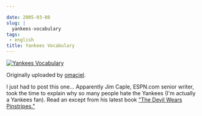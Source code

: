 ```yaml
---

date: 2005-03-08
slug: |
  yankees-vocabulary
tags:
 - english
title: Yankees Vocabulary
---
```


[![Yankees
Vocabulary](http://photos6.flickr.com/6134178_ac11464489.jpg)](http://www.flickr.com/photos/25563799@N00/6134178/)

Originally uploaded by
[omaciel](http://www.flickr.com/people/25563799@N00/).

I just had to post this one... Apparently Jim Caple, ESPN.com senior
writer, took the time to explain why so many people hate the Yankees
(I'm actually a Yankees fan). Read an except from his latest book [\"The
Devil Wears
Pinstripes.\"](http://sports.espn.go.com/espn/page2/story?page=caple/050307)
